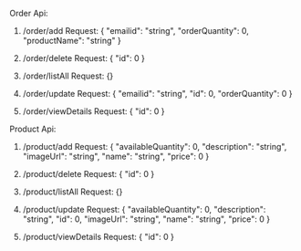 Order Api:
1) /order/add
Request: 
{
  "emailid": "string",
  "orderQuantity": 0,
  "productName": "string"
}

2) /order/delete
Request: 
{
  "id": 0
}

3) /order/listAll
Request: 
{}

4) /order/update
Request: 
{
  "emailid": "string",
  "id": 0,
  "orderQuantity": 0
}

5) /order/viewDetails
Request: 
{
  "id": 0
}

Product Api:
1) /product/add
Request:
{
  "availableQuantity": 0,
  "description": "string",
  "imageUrl": "string",
  "name": "string",
  "price": 0
}

2) /product/delete
Request:
{
  "id": 0
}

3) /product/listAll
Request: 
{}

4) /product/update
Request:
{
  "availableQuantity": 0,
  "description": "string",
  "id": 0,
  "imageUrl": "string",
  "name": "string",
  "price": 0
}

5) /product/viewDetails
Request:
{
  "id": 0
}
